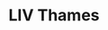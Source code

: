 ---
thumbnail: /images/brokers-and-realtors/portfolio/liv-thames/thumbnail.jpg
title: LIV Thames
credit: ATV
order: 10
---